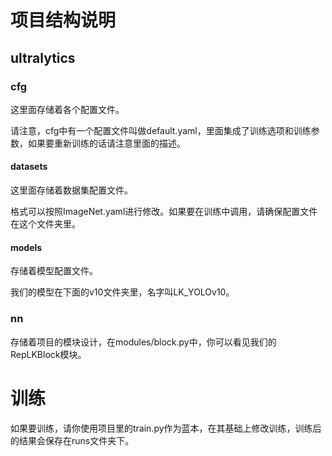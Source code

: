 # 项目结构说明

## ultralytics

### cfg
这里面存储着各个配置文件。

请注意，cfg中有一个配置文件叫做default.yaml，里面集成了训练选项和训练参数，如果要重新训练的话请注意里面的描述。
#### datasets
这里面存储着数据集配置文件。

格式可以按照ImageNet.yaml进行修改。如果要在训练中调用，请确保配置文件在这个文件夹里。
#### models
存储着模型配置文件。

我们的模型在下面的v10文件夹里，名字叫LK_YOLOv10。
### nn
存储着项目的模块设计，在modules/block.py中，你可以看见我们的RepLKBlock模块。

# 训练

如果要训练，请你使用项目里的train.py作为蓝本，在其基础上修改训练，训练后的结果会保存在runs文件夹下。